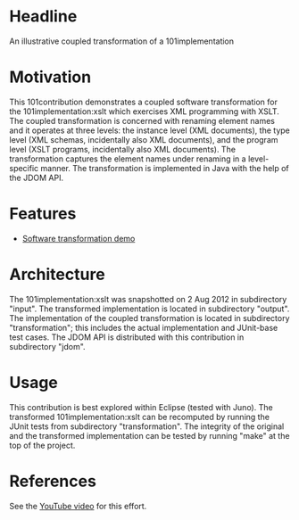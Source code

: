 # Headline 

An illustrative coupled transformation of a 101implementation

# Motivation

This 101contribution demonstrates a coupled software transformation for the 101implementation:xslt which exercises XML programming with XSLT. The coupled transformation is concerned with renaming element names and it operates at three levels: the instance level (XML documents), the type level (XML schemas, incidentally also XML documents), and the program level (XSLT programs, incidentally also XML documents). The transformation captures the element names under renaming in a level-specific manner. The transformation is implemented in Java with the help of the JDOM API.

# Features

* [Software transformation demo](http://101companies.org/index.php/101feature:Software_transformation_demo)

# Architecture

The 101implementation:xslt was snapshotted on 2 Aug 2012 in subdirectory "input". The transformed implementation is located in subdirectory "output". The implementation of the coupled transformation is located in subdirectory "transformation"; this includes the actual implementation and JUnit-base test cases. The JDOM API is distributed with this contribution in subdirectory "jdom".

# Usage

This contribution is best explored within Eclipse (tested with Juno). The transformed 101implementation:xslt can be recomputed by running the JUnit tests from subdirectory "transformation". The integrity of the original and the transformed implementation can be tested by running "make" at the top of the project.

# References

See the [YouTube video](http://www.youtube.com/watch?v=FtRuYVkENZU) for this effort.
